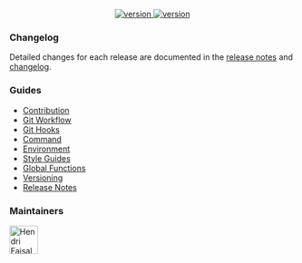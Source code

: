 <p align="center">
  <a href="https://github.com/hendri1/react-boilerplate/releases/tag/v0.1.3">
    <img
      src="https://img.shields.io/static/v1.svg?label=version&message=v0.1.3&style=flat&color=67c23a"
      alt="version"
    />
  </a>
  <a href="#">
    <img
      src="https://img.shields.io/static/v1.svg?label=supported%20by&message=bee%20techno%20solution&style=flat&color=f69220"
      alt="version"
    />
  </a>
</p>

### Changelog

Detailed changes for each release are documented in the [release notes](https://github.com/hendri1/react-boilerplate/releases) and [changelog](CHANGELOG.md).

### Guides
* [Contribution](docs/contribution.md)
* [Git Workflow](docs/git-flow.md)
* [Git Hooks](docs/git-hooks.md)
* [Command](docs/command.md)
* [Environment](docs/environment.md)
* [Style Guides](docs/style-guides.md)
* [Global Functions](docs/global-functions.md)
* [Versioning](docs/versioning.md)
* [Release Notes](docs/release-notes.md)

### Maintainers

<p>
  <a href="https://github.com/hendri1">
    <img
      width="50"
      src="https://avatars2.githubusercontent.com/u/12600578?s=460&u=84e522a8f40ab0fa0951f190af6dbab6f6daaa7e&v=4"
      alt="Hendri Faisal"
    />
  </a>
</p>
